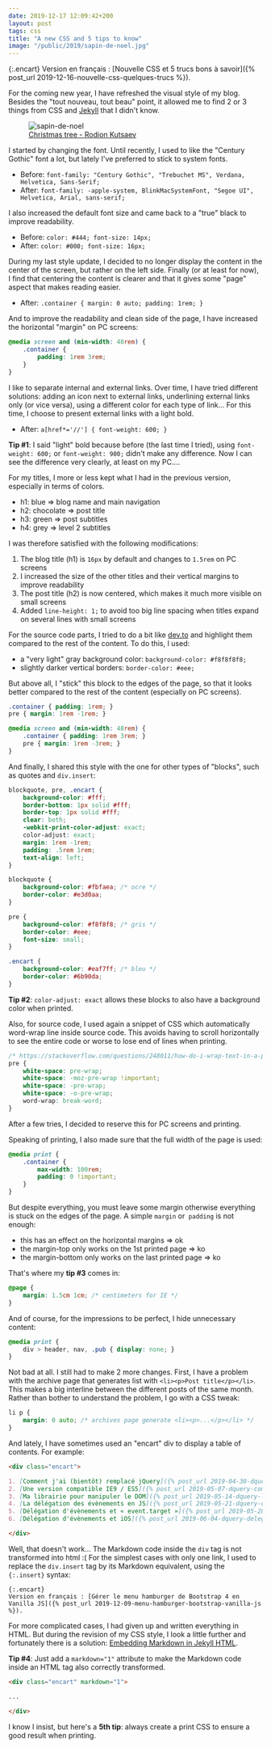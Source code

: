 ```yaml
---
date: 2019-12-17 12:09:42+200
layout: post
tags: css
title: "A new CSS and 5 tips to know"
image: "/public/2019/sapin-de-noel.jpg"
---
```


{:.encart}
Version en français : [Nouvelle CSS et 5 trucs bons à savoir]({% post_url 2019-12-16-nouvelle-css-quelques-trucs %}).

For the coming new year, I have refreshed the visual style of my blog. Besides the "tout nouveau, tout beau" point, it allowed me to find 2 or 3 things from CSS and [Jekyll](https://jekyllrb.com/) that I didn't know.

<figure>
  <img src="{{ page.image }}" alt="sapin-de-noel" />
  <figcaption>
    <a href="https://unsplash.com/photos/ySNkCkdKyTY">Christmas tree - Rodion Kutsaev</a>
  </figcaption>
</figure>

I started by changing the font. Until recently, I used to like the "Century Gothic" font a lot, but lately I've preferred to stick to system fonts.

* Before: `font-family: "Century Gothic", "Trebuchet MS", Verdana, Helvetica, Sans-Serif;`
* After: `font-family: -apple-system, BlinkMacSystemFont, "Segoe UI", Helvetica, Arial, sans-serif;`

I also increased the default font size and came back to a "true" black to improve readability.

* Before: `color: #444; font-size: 14px;`
* After: `color: #000; font-size: 16px;`

During my last style update, I decided to no longer display the content in the center of the screen, but rather on the left side. Finally (or at least for now), I find that centering the content is clearer and that it gives some "page" aspect that makes reading easier.

* After: `.container { margin: 0 auto; padding: 1rem; }`

And to improve the readability and clean side of the page, I have increased the horizontal "margin" on PC screens:

```css
@media screen and (min-width: 48rem) {
    .container {
        padding: 1rem 3rem;
    }
}
```

I like to separate internal and external links. Over time, I have tried different solutions: adding an icon next to external links, underlining external links only (or vice versa), using a different color for each type of link... For this time, I choose to present external links with a light bold.

* After: `a[href*='//'] { font-weight: 600; }`

**Tip #1**: I said "light" bold because before (the last time I tried), using `font-weight: 600;` or `font-weight: 900;` didn't make any difference. Now I can see the difference very clearly, at least on my PC....

For my titles, I more or less kept what I had in the previous version, especially in terms of colors.

* h1: blue => blog name and main navigation
* h2: chocolate => post title
* h3: green => post subtitles
* h4: grey => level 2 subtitles

I was therefore satisfied with the following modifications:

1. The blog title (h1) is `16px` by default and changes to `1.5rem` on PC screens
1. I increased the size of the other titles and their vertical margins to improve readability
1. The post title (h2) is now centered, which makes it much more visible on small screens
1. Added `line-height: 1;` to avoid too big line spacing when titles expand on several lines with small screens

For the source code parts, I tried to do a bit like [dev.to](https://dev.to/) and highlight them compared to the rest of the content. To do this, I used:

* a "very light" gray background color: `background-color: #f8f8f8f8;`
* slightly darker vertical borders: `border-color: #eee;`

But above all, I "stick" this block to the edges of the page, so that it looks better compared to the rest of the content (especially on PC screens).

```css
.container { padding: 1rem; }
pre { margin: 1rem -1rem; }

@media screen and (min-width: 48rem) {
    .container { padding: 1rem 3rem; }
    pre { margin: 1rem -3rem; }
}
```

And finally, I shared this style with the one for other types of "blocks", such as quotes and `div.insert`:

```css
blockquote, pre, .encart {
    background-color: #fff;
    border-bottom: 1px solid #fff;
    border-top: 1px solid #fff;
    clear: both;
    -webkit-print-color-adjust: exact;
    color-adjust: exact;
    margin: 1rem -1rem;
    padding: .5rem 1rem;
    text-align: left;
}

blockquote {
    background-color: #fbfaea; /* ocre */
    border-color: #e3d0aa;
}

pre {
    background-color: #f8f8f8; /* gris */
    border-color: #eee;
    font-size: small;
}

.encart {
    background-color: #eaf7ff; /* bleu */
    border-color: #6b90da;
}
```

**Tip #2**: `color-adjust: exact` allows these blocks to also have a background color when printed.

Also, for source code, I used again a snippet of CSS which automatically word-wrap line inside source code. This avoids having to scroll horizontally to see the entire code or worse to lose end of lines when printing.

```css
/* https://stackoverflow.com/questions/248011/how-do-i-wrap-text-in-a-pre-tag */
pre {
    white-space: pre-wrap;
    white-space: -moz-pre-wrap !important;
    white-space: -pre-wrap;
    white-space: -o-pre-wrap;
    word-wrap: break-word;
}
```

After a few tries, I decided to reserve this for PC screens and printing.

Speaking of printing, I also made sure that the full width of the page is used:

```css
@media print {
    .container {
        max-width: 100rem;
        padding: 0 !important;
    }
}
```

But despite everything, you must leave some margin otherwise everything is stuck on the edges of the page. A simple `margin` or` padding` is not enough:

* this has an effect on the horizontal margins => ok
* the margin-top only works on the 1st printed page => ko
* the margin-bottom only works on the last printed page => ko

That's where my **tip #3** comes in:

```css
@page {
    margin: 1.5cm 1cm; /* centimeters for IE */
}
```

And of course, for the impressions to be perfect, I hide unnecessary content:

```css
@media print {
    div > header, nav, .pub { display: none; }
}
```

Not bad at all. I still had to make 2 more changes. First, I have a problem with the archive page that generates list with `<li><p>Post title</p></li>`. This makes a big interline between the different posts of the same month. Rather than bother to understand the problem, I go with a CSS tweak:

```css
li p {
    margin: 0 auto; /* archives page generate <li><p>...</p></li> */
}
```
And lately, I have sometimes used an "encart" div to display a table of contents. For example:

```markdown
<div class="encart">

1. [Comment j'ai (bientôt) remplacé jQuery]({% post_url 2019-04-30-dquery-remplacer-jquery %})
2. [Une version compatible IE9 / ES5]({% post_url 2019-05-07-dquery-compatibilite-ie9-es5 %})
3. [Ma librairie pour manipuler le DOM]({% post_url 2019-05-14-dquery-librairie-js-manipulation-dom %})
4. [La délégation des évènements en JS]({% post_url 2019-05-21-dquery-delegation-evenement-javascript %})
5. [Délégation d'évènements et « event.target »]({% post_url 2019-05-28-dquery-delegation-evenement-event-target %})
6. [Délégation d'évènements et iOS]({% post_url 2019-06-04-dquery-delegation-evenement-ios %})

</div>
```

Well, that doesn't work... The Markdown code inside the `div` tag is not transformed into html :( For the simplest cases with only one link, I used to replace the `div.insert` tag by its Markdown equivalent, using the `{:.insert}` syntax:

```
{:.encart}
Version en français : [Gérer le menu hamburger de Bootstrap 4 en Vanilla JS]({% post_url 2019-12-09-menu-hamburger-bootstrap-vanilla-js %}).
```

For more complicated cases, I had given up and written everything in HTML. But during the revision of my CSS style, I look a little further and fortunately there is a solution: [Embedding Markdown in Jekyll HTML](https://stackoverflow.com/a/23384161).

**Tip #4**: Just add a `markdown="1"` attribute to make the Markdown code inside an HTML tag also correctly transformed.

```markdown
<div class="encart" markdown="1">

...

</div>
```

I know I insist, but here's a **5th tip**: always create a print CSS to ensure a good result when printing.
